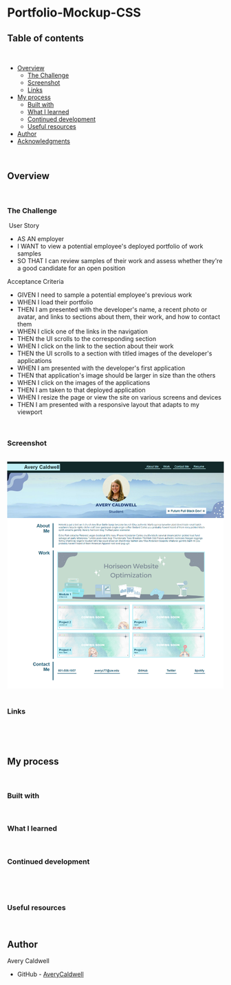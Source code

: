# Portfolio-Mockup-CSS

## Table of contents
​
- [Overview](#overview)
  - [The Challenge](#the-challenge)
  - [Screenshot](#screenshot)
  - [Links](#links)
- [My process](#my-process)
  - [Built with](#built-with)
  - [What I learned](#what-i-learned)
  - [Continued development](#continued-development)
  - [Useful resources](#useful-resources)
- [Author](#author)
- [Acknowledgments](#acknowledgments)
​

​
## Overview
​
### **The Challenge**

​
User Story

- AS AN employer
- I WANT to view a potential employee's deployed portfolio of work samples
- SO THAT I can review samples of their work and assess whether they're a good candidate for an open position


Acceptance Criteria

- GIVEN I need to sample a potential employee's previous work
- WHEN I load their portfolio
- THEN I am presented with the developer's name, a recent photo or avatar, and links to sections about them, their work, and how to contact them
- WHEN I click one of the links in the navigation
- THEN the UI scrolls to the corresponding section
- WHEN I click on the link to the section about their work
- THEN the UI scrolls to a section with titled images of the developer's applications
- WHEN I am presented with the developer's first application
- THEN that application's image should be larger in size than the others
- WHEN I click on the images of the applications
- THEN I am taken to that deployed application
- WHEN I resize the page or view the site on various screens and devices
- THEN I am presented with a responsive layout that adapts to my viewport


​
### Screenshot
​
![](./readme-assets/solution.png)
​
​
### Links
​

​
## My process
​
### Built with

​
### What I learned


​
### Continued development
​

​
### Useful resources


​
## Author
  Avery Caldwell
- GitHub - [AveryCaldwell](https://github.com/AveryCaldwell)
​
​